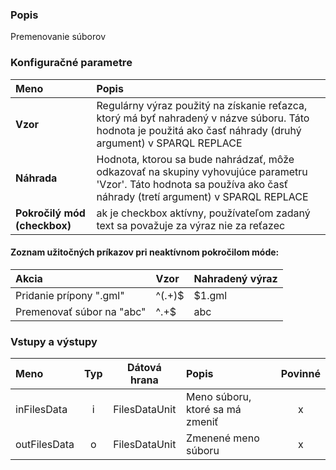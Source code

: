 ### Popis

Premenovanie súborov

### Konfiguračné parametre

| Meno | Popis |
|:----|:----|
|**Vzor** | Regulárny výraz použitý na získanie reťazca, ktorý má byť nahradený v názve súboru. Táto hodnota je použitá ako časť náhrady (druhý argument) v SPARQL REPLACE |
|**Náhrada** | Hodnota, ktorou sa bude nahrádzať, môže odkazovať na skupiny vyhovujúce parametru 'Vzor'. Táto hodnota sa používa ako časť náhrady (tretí argument) v SPARQL REPLACE |
|**Pokročilý mód (checkbox)** | ak je checkbox aktívny, používateľom zadaný text sa považuje za výraz nie za reťazec|

#### Zoznam užitočných príkazov pri neaktívnom pokročilom móde:

| Akcia | Vzor | Nahradený výraz |
|:----|:----|:----|
|Pridanie prípony ".gml" | ^(.+)$ | $1.gml |
|Premenovať súbor na "abc" | ^.+$ | abc |


### Vstupy a výstupy ###

|Meno |Typ | Dátová hrana | Popis | Povinné |
|:--------|:------:|:------:|:-------------|:---------------------:|
|inFilesData  |i| FilesDataUnit | Meno súboru, ktoré sa má zmeniť |x|
|outFilesData |o| FilesDataUnit | Zmenené meno súboru |x|